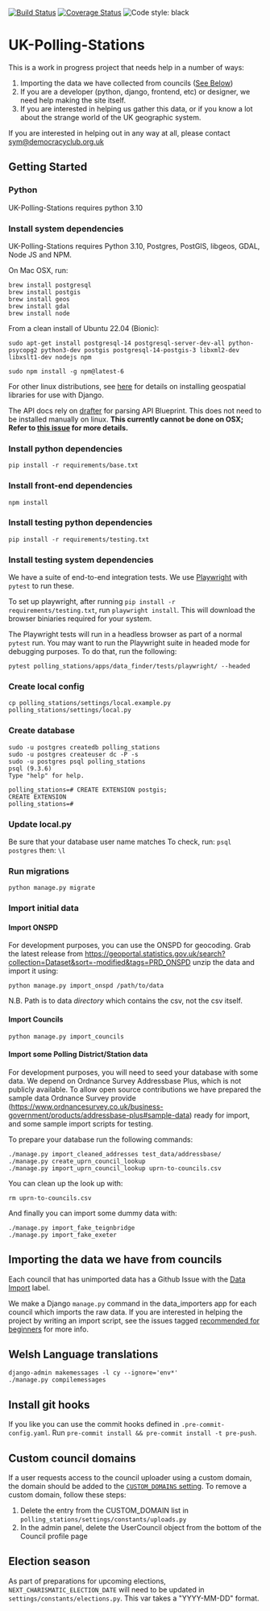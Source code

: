 [![Build Status](https://circleci.com/gh/DemocracyClub/UK-Polling-Stations.svg?style=svg)](https://circleci.com/gh/DemocracyClub/UK-Polling-Stations) [![Coverage Status](https://coveralls.io/repos/github/DemocracyClub/UK-Polling-Stations/badge.svg)](https://coveralls.io/github/DemocracyClub/UK-Polling-Stations) ![Code style: black](https://img.shields.io/badge/code%20style-black-000000.svg)

# UK-Polling-Stations

This is a work in progress project that needs help in a number of ways:

1. Importing the data we have collected from councils ([See Below](https://github.com/DemocracyClub/UK-Polling-Stations#importing-the-data-we-have-from-councils))
2. If you are a developer (python, django, frontend, etc) or designer, we need help making the site itself.
3. If you are interested in helping us gather this data, or if you know a lot about the strange world of the UK geographic system.

If you are interested in helping out in any way at all, please contact sym@democracyclub.org.uk

## Getting Started

### Python
UK-Polling-Stations requires python 3.10

### Install system dependencies
UK-Polling-Stations requires Python 3.10, Postgres, PostGIS, libgeos, GDAL, Node JS and NPM.

On Mac OSX, run:
```
brew install postgresql
brew install postgis
brew install geos
brew install gdal
brew install node
```

From a clean install of Ubuntu 22.04 (Bionic):
```
sudo apt-get install postgresql-14 postgresql-server-dev-all python-psycopg2 python3-dev postgis postgresql-14-postgis-3 libxml2-dev libxslt1-dev nodejs npm

sudo npm install -g npm@latest-6
```

For other linux distributions, see [here](https://docs.djangoproject.com/en/2.2/ref/contrib/gis/install/geolibs/) for details on installing geospatial libraries for use with Django.

The API docs rely on [drafter](https://github.com/apiaryio/drafter/) for parsing API Blueprint. This does not need to be installed manually on linux.
**This currently cannot be done on OSX; Refer to [this issue](https://github.com/DemocracyClub/UK-Polling-Stations/issues/1400) for more details.**

### Install python dependencies
```
pip install -r requirements/base.txt
```

### Install front-end dependencies
```
npm install
```

### Install testing python dependencies
```
pip install -r requirements/testing.txt
```

### Install testing system dependencies
We have a suite of end-to-end integration tests. We use [Playwright](https://playwright.dev/python/)
with `pytest` to run these.

To set up playwright, after running `pip install -r requirements/testing.txt`,
run `playwright install`. This will download the browser biniaries required
for your system.

The Playwright tests will run in a headless browser as part of a normal `pytest` run.
You may want to run the Playwright suite in headed mode for debugging purposes. To do that, run the following:

`pytest polling_stations/apps/data_finder/tests/playwright/ --headed`

### Create local config
```
cp polling_stations/settings/local.example.py polling_stations/settings/local.py
```

### Create database
```
sudo -u postgres createdb polling_stations
sudo -u postgres createuser dc -P -s
sudo -u postgres psql polling_stations
psql (9.3.6)
Type "help" for help.

polling_stations=# CREATE EXTENSION postgis;
CREATE EXTENSION
polling_stations=#
```

### Update local.py
Be sure that your database user name matches
To check, run:
`psql postgres`
then:
`\l`
### Run migrations
```
python manage.py migrate
```

### Import initial data

#### Import ONSPD

For development purposes, you can use the ONSPD for geocoding. Grab the latest release from https://geoportal.statistics.gov.uk/search?collection=Dataset&sort=-modified&tags=PRD_ONSPD unzip the data and import it using:

```
python manage.py import_onspd /path/to/data
```

N.B. Path is to data _directory_ which contains the csv, not the csv itself.

#### Import Councils

```
python manage.py import_councils
```

#### Import some Polling District/Station data

For development purposes, you will need to seed your database with some data.
We depend on Ordnance Survey Addressbase Plus, which is not publicly available.
To allow open source contributions we have prepared the sample data Ordnance Survey
provide (https://www.ordnancesurvey.co.uk/business-government/products/addressbase-plus#sample-data)
ready for import, and some sample import scripts for testing.

To prepare your database run the following commands:

```
./manage.py import_cleaned_addresses test_data/addressbase/
./manage.py create_uprn_council_lookup
./manage.py import_uprn_council_lookup uprn-to-councils.csv
```

You can clean up the look up with:

```
rm uprn-to-councils.csv
```

And finally you can import some dummy data with:

```
./manage.py import_fake_teignbridge
./manage.py import_fake_exeter
```

## Importing the data we have from councils

Each council that has unimported data has a Github Issue with the [Data Import](https://github.com/DemocracyClub/UK-Polling-Stations/issues?q=is%3Aissue+is%3Aopen+label%3A%22Data+Import%22) label.

We make a Django `manage.py` command in the data_importers app for each council which imports the raw data.
If you are interested in helping the project by writing an import script, see the issues tagged [recommended for beginners](https://github.com/DemocracyClub/UK-Polling-Stations/issues?q=is%3Aissue+is%3Aopen+label%3A%22recommended+for+beginners%22) for more info.

## Welsh Language translations
```
django-admin makemessages -l cy --ignore='env*'
./manage.py compilemessages
```

## Install git hooks

If you like you can use the commit hooks defined in `.pre-commit-config.yaml`. Run `pre-commit install && pre-commit install -t pre-push`.

## Custom council domains
If a user requests access to the council uploader using a custom domain, the domain should be added to the [`CUSTOM_DOMAINS` setting](https://github.com/DemocracyClub/UK-Polling-Stations/blob/master/polling_stations/settings/constants/uploads.py).
To remove a custom domain, follow these steps:
1) Delete the entry from the CUSTOM_DOMAIN list in `polling_stations/settings/constants/uploads.py`
2) In the admin panel, delete the UserCouncil object from the bottom of the Council profile page

## Election season
As part of preparations for upcoming elections, `NEXT_CHARISMATIC_ELECTION_DATE` will need to be updated in
`settings/constants/elections.py`. This var takes a "YYYY-MM-DD" format.
